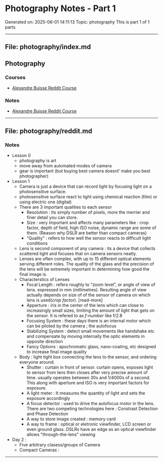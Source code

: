 # Photography Notes - Part 1
Generated on: 2025-06-01 14:11:13
Topic: photography
This is part 1 of 1 parts

---

## File: photography/index.md

## Photography

### Courses

- [Alexandre Buisse Reddit Course](https://www.reddit.com/r/photoclass/comments/d29p6/it_begins_here_content_outline_schedule_and_scope/)





### Notes

- [Alexandre Buisse Reddit Course](reddit.md)

---

## File: photography/reddit.md

### Notes

- Lesson 0
  - photography is art
  - move away from automated modes of camera
  - gear is important (but buying best camera doesnt’ make you best photographer)
- Lesson 1
  - Camera is just a device that can record light by focusing light on a photosensitive surface.
  - photosensitive surface react to light using chemical reaction (film) or using electric one (digital)
  - There are 3 important qualities to each sensor
    - Resolution : Its simply number of pixels, more the merrier and finer detail you can store.
    - Size : very important and affects many parameters like : crop factor, depth of field, high ISO noise, dynamic range are some of them. (Reason why DSLR are better than compact cameras)
    - “Quality” : refers to how well the sensor reacts to difficult light conditions
  - Lens is second component of any camera : its a device that collects scattered light and focuses that on camera sensors neatly.
  - Lenses are often complex, with up to 15 different optical elements  serving different roles. The quality of the glass and the precision of  the lens will be extremely important in determining how good the final  image is.  
  - Characterstics of Lenses
    - Focal Length : refers roughly to “zoom level”, or angle of view of lens. expressed in mm (millimetres). Resulting angle of view actually depends on size of of the sensor of camera on which lens is used(*crop factor*). [read-more]
    - Apperture : iris in the center of the lens which can close to increasingly small sizes, limiting the amount of light that gets on the sensor. It is refered to as *f-number* like f/2.8
    - Focusing System : these days there is an internal motor which can be piloted by the camera ; the autofocus
    - Stabilizing System : detect small movements like handshake etc and compensate by moving internally the optic elements in opposite direction
    - Fancy Options : apochromatic glass, nano-coating, etc designed to increase final image quality
  - Body : light tight box connecting the lens to the sensor, and ordering everyone around.
    - Shutter : curtain in front of sensor. curtain opens, exposes light to sensor from lens then closes after very precise amount of time. usually operates between 30s and 1/4000s of a second. This along with aperture and ISO is very important factors for exposure.
    - A light meter : It measures the quantity of light and sets the exposure accordingly
    - A focus detector : used to drive the autofocus motor in the lens. There are two competing technologies here : Constrast Detection and Phase Detection
    - A way to store image created : memory card
    - A way to frame : optical or eletronic viewfinder, LCD screen or even ground glass. DSLRs have an edge as an optical viewfinder allows "through-the-lens" viewing
- Day 2 :
  - Five arbitrary clasess/groups of Camera
  - Compact Cameras : 

---

